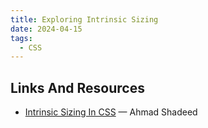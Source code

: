 ```yaml
---
title: Exploring Intrinsic Sizing
date: 2024-04-15
tags:
  - CSS
---
```


## Links And Resources

* [Intrinsic Sizing In CSS](https://ishadeed.com/article/intrinsic-sizing-in-css/) &mdash; Ahmad Shadeed

